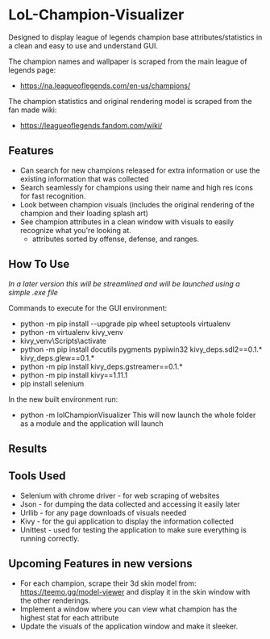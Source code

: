 # LoL-Champion-Visualizer
Designed to display league of legends champion base attributes/statistics in a clean and easy to use and understand GUI.

The champion names and wallpaper is scraped from the main league of legends page: 
- https://na.leagueoflegends.com/en-us/champions/

The champion statistics and original rendering model is scraped from the fan made wiki: 
- https://leagueoflegends.fandom.com/wiki/


## Features
- Can search for new champions released for extra information or use the existing information that was collected
- Search seamlessly for champions using their name and high res icons for fast recognition.
- Look between champion visuals (includes the original rendering of the champion and their loading splash art)
- See champion attributes in a clean window with visuals to easily recognize what you're looking at.
  - attributes sorted by offense, defense, and ranges.


## How To Use
*In a later version this will be streamlined and will be launched using a simple .exe file*

Commands to execute for the GUI environment:
- python -m pip install --upgrade pip wheel setuptools virtualenv
- python -m virtualenv kivy_venv
- kivy_venv\Scripts\activate
- python -m pip install docutils pygments pypiwin32 kivy_deps.sdl2==0.1.* kivy_deps.glew==0.1.*
- python -m pip install kivy_deps.gstreamer==0.1.*
- python -m pip install kivy==1.11.1
- pip install selenium

In the new built environment run: 
- python -m lolChampionVisualizer
This will now launch the whole folder as a module and the application will launch


## Results



## Tools Used
- Selenium with chrome driver - for web scraping of websites
- Json - for dumping the data collected and accessing it easily later
- Urllib - for any page downloads of visuals needed
- Kivy - for the gui application to display the information collected
- Unittest - used for testing the application to make sure everything is running correctly.


## Upcoming Features in new versions
- For each champion, scrape their 3d skin model from: https://teemo.gg/model-viewer and display it in the skin window with the other renderings.
- Implement a window where you can view what champion has the highest stat for each attribute
- Update the visuals of the application window and make it sleeker.
